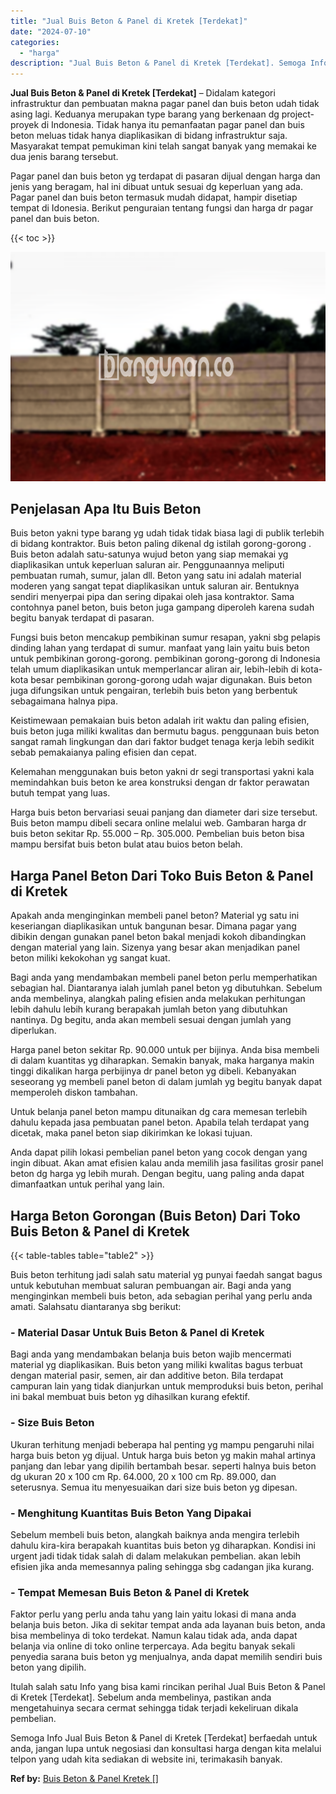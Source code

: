 ```yaml
---
title: "Jual Buis Beton & Panel di Kretek [Terdekat]"
date: "2024-07-10"
categories: 
  - "harga"
description: "Jual Buis Beton & Panel di Kretek [Terdekat]. Semoga Info Jual Buis Beton & Panel di Kretek [Terdekat] berfaedah untuk anda, jangan lupa untuk negosiasi da..."
---
```


**Jual Buis Beton & Panel di Kretek \[Terdekat\]** – Didalam kategori infrastruktur dan pembuatan makna pagar panel dan buis beton udah tidak asing lagi. Keduanya merupakan type barang yang berkenaan dg project-proyek di Indonesia. Tidak hanya itu pemanfaatan pagar panel dan buis beton meluas tidak hanya diaplikasikan di bidang infrastruktur saja. Masyarakat tempat pemukiman kini telah sangat banyak yang memakai ke dua jenis barang tersebut.

Pagar panel dan buis beton yg terdapat di pasaran dijual dengan harga dan jenis yang beragam, hal ini dibuat untuk sesuai dg keperluan yang ada. Pagar panel dan buis beton termasuk mudah didapat, hampir disetiap tempat di Idonesia. Berikut penguraian tentang fungsi dan harga dr pagar panel dan buis beton.

{{< toc >}}

![Jual Buis Beton & Panel di Kretek [Terdekat]](/images/jual-panel-buis-beton-murah-50.png)

## Penjelasan Apa Itu Buis Beton

Buis beton yakni type barang yg udah tidak tidak biasa lagi di publik terlebih di bidang kontraktor. Buis beton paling dikenal dg istilah gorong-gorong . Buis beton adalah satu-satunya wujud beton yang siap memakai yg diaplikasikan untuk keperluan saluran air. Penggunaannya meliputi pembuatan rumah, sumur, jalan dll. Beton yang satu ini adalah material moderen yang sangat tepat diaplikasikan untuk saluran air. Bentuknya sendiri menyerpai pipa dan sering dipakai oleh jasa kontraktor. Sama contohnya panel beton, buis beton juga gampang diperoleh karena sudah begitu banyak terdapat di pasaran.

Fungsi buis beton mencakup pembikinan sumur resapan, yakni sbg pelapis dinding lahan yang terdapat di sumur. manfaat yang lain yaitu buis beton untuk pembikinan gorong-gorong. pembikinan gorong-gorong di Indonesia telah umum diaplikasikan untuk memperlancar aliran air, lebih-lebih di kota-kota besar pembikinan gorong-gorong udah wajar digunakan. Buis beton juga difungsikan untuk pengairan, terlebih buis beton yang berbentuk sebagaimana halnya pipa.

Keistimewaan pemakaian buis beton adalah irit waktu dan paling efisien, buis beton juga miliki kwalitas dan bermutu bagus. penggunaan buis beton sangat ramah lingkungan dan dari faktor budget tenaga kerja lebih sedikit sebab pemakaianya paling efisien dan cepat.

Kelemahan menggunakan buis beton yakni dr segi transportasi yakni kala memindahkan buis beton ke area konstruksi dengan dr faktor perawatan butuh tempat yang luas.

Harga buis beton bervariasi seuai panjang dan diameter dari size tersebut. Buis beton mampu dibeli secara online melalui web. Gambaran harga dr buis beton sekitar Rp. 55.000 – Rp. 305.000. Pembelian buis beton bisa mampu bersifat buis beton bulat atau buios beton belah.

## Harga Panel Beton Dari Toko Buis Beton & Panel di Kretek

Apakah anda menginginkan membeli panel beton? Material yg satu ini keseriangan diaplikasikan untuk bangunan besar. Dimana pagar yang dibikin dengan gunakan panel beton bakal menjadi kokoh dibandingkan dengan material yang lain. Sizenya yang besar akan menjadikan panel beton miliki kekokohan yg sangat kuat.

Bagi anda yang mendambakan membeli panel beton perlu memperhatikan sebagian hal. Diantaranya ialah jumlah panel beton yg dibutuhkan. Sebelum anda membelinya, alangkah paling efisien anda melakukan perhitungan lebih dahulu lebih kurang berapakah jumlah beton yang dibutuhkan nantinya. Dg begitu, anda akan membeli sesuai dengan jumlah yang diperlukan.

Harga panel beton sekitar Rp. 90.000 untuk per bijinya. Anda bisa membeli di dalam kuantitas yg diharapkan. Semakin banyak, maka harganya makin tinggi dikalikan harga perbijinya dr panel beton yg dibeli. Kebanyakan seseorang yg membeli panel beton di dalam jumlah yg begitu banyak dapat memperoleh diskon tambahan.

Untuk belanja panel beton mampu ditunaikan dg cara memesan terlebih dahulu kepada jasa pembuatan panel beton. Apabila telah terdapat yang dicetak, maka panel beton siap dikirimkan ke lokasi tujuan.

Anda dapat pilih lokasi pembelian panel beton yang cocok dengan yang ingin dibuat. Akan amat efisien kalau anda memilih jasa fasilitas grosir panel beton dg harga yg lebih murah. Dengan begitu, uang paling anda dapat dimanfaatkan untuk perihal yang lain.

## Harga Beton Gorongan (Buis Beton) Dari Toko Buis Beton & Panel di Kretek

{{< table-tables table="table2" >}}

Buis beton terhitung jadi salah satu material yg punyai faedah sangat bagus untuk kebutuhan membuat saluran pembuangan air. Bagi anda yang menginginkan membeli buis beton, ada sebagian perihal yang perlu anda amati. Salahsatu diantaranya sbg berikut:

### \- Material Dasar Untuk Buis Beton & Panel di Kretek

Bagi anda yang mendambakan belanja buis beton wajib mencermati material yg diaplikasikan. Buis beton yang miliki kwalitas bagus terbuat dengan material pasir, semen, air dan additive beton. Bila terdapat campuran lain yang tidak dianjurkan untuk memproduksi buis beton, perihal ini bakal membuat buis beton yg dihasilkan kurang efektif.

### \- Size Buis Beton

Ukuran terhitung menjadi beberapa hal penting yg mampu pengaruhi nilai harga buis beton yg dijual. Untuk harga buis beton yg makin mahal artinya panjang dan lebar yang dipilih bertambah besar. seperti halnya buis beton dg ukuran 20 x 100 cm Rp. 64.000, 20 x 100 cm Rp. 89.000, dan seterusnya. Semua itu menyesuaikan dari size buis beton yg dipesan.

### \- Menghitung Kuantitas Buis Beton Yang Dipakai

Sebelum membeli buis beton, alangkah baiknya anda mengira terlebih dahulu kira-kira berapakah kuantitas buis beton yg diharapkan. Kondisi ini urgent jadi tidak tidak salah di dalam melakukan pembelian. akan lebih efisien jika anda memesannya paling sehingga sbg cadangan jika kurang.

### \- Tempat Memesan Buis Beton & Panel di Kretek

Faktor perlu yang perlu anda tahu yang lain yaitu lokasi di mana anda belanja buis beton. Jika di sekitar tempat anda ada layanan buis beton, anda bisa membelinya di toko terdekat. Namun kalau tidak ada, anda dapat belanja via online di toko online terpercaya. Ada begitu banyak sekali penyedia sarana buis beton yg menjualnya, anda dapat memilih sendiri buis beton yang dipilih.

Itulah salah satu Info yang bisa kami rincikan perihal Jual Buis Beton & Panel di Kretek \[Terdekat\]. Sebelum anda membelinya, pastikan anda mengetahuinya secara cermat sehingga tidak terjadi kekeliruan dikala pembelian.

Semoga Info Jual Buis Beton & Panel di Kretek \[Terdekat\] berfaedah untuk anda, jangan lupa untuk negosiasi dan konsultasi harga dengan kita melalui telpon yang udah kita sediakan di website ini, terimakasih banyak.

**Ref by:** [Buis Beton & Panel Kretek []](https://id.wikipedia.org/wiki/Buis)
